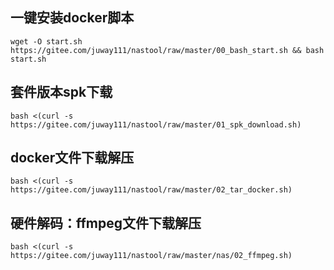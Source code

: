 ## 一键安装docker脚本
```
wget -O start.sh https://gitee.com/juway111/nastool/raw/master/00_bash_start.sh && bash start.sh
```
## 套件版本spk下载
```
bash <(curl -s https://gitee.com/juway111/nastool/raw/master/01_spk_download.sh)
```
## docker文件下载解压
```
bash <(curl -s https://gitee.com/juway111/nastool/raw/master/02_tar_docker.sh)
```
## 硬件解码：ffmpeg文件下载解压
```
bash <(curl -s https://gitee.com/juway111/nastool/raw/master/nas/02_ffmpeg.sh)
```